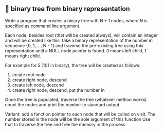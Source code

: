 ## :wrench: binary tree from binary representation

Write a program that creates a binary tree with N + 1 nodes, where N
is specified as command line argument.

Each node, besides root (that will be created always), will contain an integer
and will be created like this: take a binary representation
of the number in sequence {0, 1, ..., N - 1} and traverse the pre-existing
tree using this representation until a NULL node pointer is found.
0 means left child, 1 means right child.

For example for 5 (101 in binary), the tree will be created as follows:
  1. create root node
  1. create right node, descend
  1. create left node, descend
  1. create right node, descend, put the number in

Once the tree is populated, traverse the tree (whatever method works)
count the nodes and print the number to standard output.

Variant: add a function pointer to each node that will be called on visit.
The number stored in the node will be the sole argument of this function
Use that to traverse the tree and free the memory in the process.
